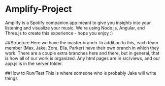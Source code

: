 # Amplify-Project
Amplify is a Spotify companion app meant to give you insights into your listening and visualize your music. 
We're using Node.js, Angular, and Three.js to create this experience - hope you enjoy :)

##Structure
Here we have the master branch. In addition to this, each team member (Max, Jake, Zora, Ella, Parker) have their own branch in which they work. There are a couple extra branches here and there, but in general, that is how all of our work is organized. Any html pages are in src/views, and our app.js is in the server folder.

##How to Run/Test
This is where someone who is probably Jake will write things
